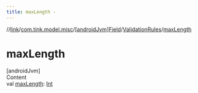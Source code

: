 ```yaml
---
title: maxLength -
---
```

//[link](../../../index.md)/[com.tink.model.misc](../../index.md)/[[androidJvm]Field](../index.md)/[ValidationRules](index.md)/[maxLength](max-length.md)



# maxLength  
[androidJvm]  
Content  
val [maxLength](max-length.md): [Int](https://kotlinlang.org/api/latest/jvm/stdlib/kotlin/-int/index.html)  



